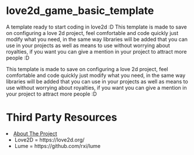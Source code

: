 # love2d_game_basic_template
A template ready to start coding in love2d :D
This template is made to save on configuring a love 2d project, feel comfortable and code quickly just modify what you need, in the same way libraries will be added that you can use in your projects as well as means to use without worrying about royalties, if you want you can give a mention in your project to attract more people :D

This template is made to save on configuring a love 2d project, feel comfortable and code quickly just modify what you need, in the same way libraries will be added that you can use in your projects as well as means to use without worrying about royalties, if you want you can give a mention in your project to attract more people :D

# Third Party Resources
<li>
  <a href="#about-the-project">About The Project</a>
  <ul>       
    <li>
      Love2D = https://love2d.org/    
     </li>
    <li>
      Lume = https://github.com/rxi/lume    
    </li>
  </ul>
</li>
